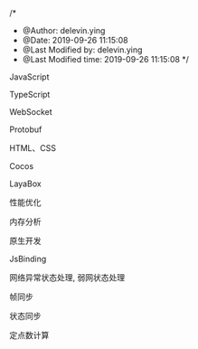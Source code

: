 /*
 * @Author: delevin.ying 
 * @Date: 2019-09-26 11:15:08 
 * @Last Modified by:   delevin.ying 
 * @Last Modified time: 2019-09-26 11:15:08 
 */




JavaScript

TypeScript

WebSocket

Protobuf

HTML、CSS

Cocos

LayaBox

性能优化

内存分析

原生开发

JsBinding

网络异常状态处理, 弱网状态处理

帧同步

状态同步

定点数计算








